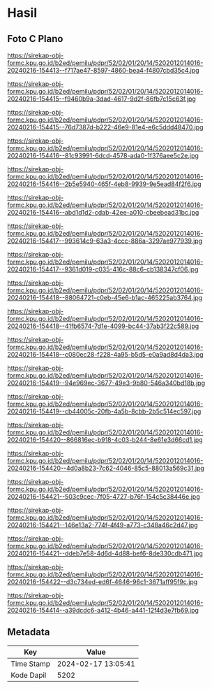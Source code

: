 # Hasil

## Foto C Plano

https://sirekap-obj-formc.kpu.go.id/b2ed/pemilu/pdpr/52/02/01/20/14/5202012014016-20240216-154413--f717ae47-8597-4860-bea4-f4807cbd35c4.jpg

https://sirekap-obj-formc.kpu.go.id/b2ed/pemilu/pdpr/52/02/01/20/14/5202012014016-20240216-154415--f9460b9a-3dad-4617-9d2f-86fb7c15c63f.jpg

https://sirekap-obj-formc.kpu.go.id/b2ed/pemilu/pdpr/52/02/01/20/14/5202012014016-20240216-154415--76d7387d-b222-46e9-81e4-e6c5ddd48470.jpg

https://sirekap-obj-formc.kpu.go.id/b2ed/pemilu/pdpr/52/02/01/20/14/5202012014016-20240216-154416--81c93991-6dcd-4578-ada0-1f376aee5c2e.jpg

https://sirekap-obj-formc.kpu.go.id/b2ed/pemilu/pdpr/52/02/01/20/14/5202012014016-20240216-154416--2b5e5940-465f-4eb8-9939-9e5ead84f2f6.jpg

https://sirekap-obj-formc.kpu.go.id/b2ed/pemilu/pdpr/52/02/01/20/14/5202012014016-20240216-154416--abd1d1d2-cdab-42ee-a010-cbeebead31bc.jpg

https://sirekap-obj-formc.kpu.go.id/b2ed/pemilu/pdpr/52/02/01/20/14/5202012014016-20240216-154417--993614c9-63a3-4ccc-886a-3297ae977939.jpg

https://sirekap-obj-formc.kpu.go.id/b2ed/pemilu/pdpr/52/02/01/20/14/5202012014016-20240216-154417--9361d019-c035-416c-88c6-cb138347cf06.jpg

https://sirekap-obj-formc.kpu.go.id/b2ed/pemilu/pdpr/52/02/01/20/14/5202012014016-20240216-154418--88064721-c0eb-45e6-b1ac-465225ab3764.jpg

https://sirekap-obj-formc.kpu.go.id/b2ed/pemilu/pdpr/52/02/01/20/14/5202012014016-20240216-154418--41fb6574-7d1e-4099-bc44-37ab3f22c589.jpg

https://sirekap-obj-formc.kpu.go.id/b2ed/pemilu/pdpr/52/02/01/20/14/5202012014016-20240216-154418--c080ec28-f228-4a95-b5d5-e0a9ad8d4da3.jpg

https://sirekap-obj-formc.kpu.go.id/b2ed/pemilu/pdpr/52/02/01/20/14/5202012014016-20240216-154419--94e969ec-3677-49e3-9b80-546a340bd18b.jpg

https://sirekap-obj-formc.kpu.go.id/b2ed/pemilu/pdpr/52/02/01/20/14/5202012014016-20240216-154419--cb44005c-20fb-4a5b-8cbb-2b5c514ec597.jpg

https://sirekap-obj-formc.kpu.go.id/b2ed/pemilu/pdpr/52/02/01/20/14/5202012014016-20240216-154420--866816ec-b918-4c03-b244-8e61e3d66cd1.jpg

https://sirekap-obj-formc.kpu.go.id/b2ed/pemilu/pdpr/52/02/01/20/14/5202012014016-20240216-154420--4d0a8b23-7c62-4046-85c5-88013a569c31.jpg

https://sirekap-obj-formc.kpu.go.id/b2ed/pemilu/pdpr/52/02/01/20/14/5202012014016-20240216-154421--503c9cec-7f05-4727-b76f-154c5c38446e.jpg

https://sirekap-obj-formc.kpu.go.id/b2ed/pemilu/pdpr/52/02/01/20/14/5202012014016-20240216-154421--146e13a2-774f-4f49-a773-c348a46c2d47.jpg

https://sirekap-obj-formc.kpu.go.id/b2ed/pemilu/pdpr/52/02/01/20/14/5202012014016-20240216-154421--ddeb7e58-4d6d-4d88-bef6-8de330cdb471.jpg

https://sirekap-obj-formc.kpu.go.id/b2ed/pemilu/pdpr/52/02/01/20/14/5202012014016-20240216-154422--d3c734ed-ed6f-4646-96c1-3671aff95f9c.jpg

https://sirekap-obj-formc.kpu.go.id/b2ed/pemilu/pdpr/52/02/01/20/14/5202012014016-20240216-154414--a39dcdc6-a412-4b46-a441-12f4d3e7fb69.jpg


## Metadata

| Key        | Value               |
| ---------- | ------------------- |
| Time Stamp | 2024-02-17 13:05:41 |
| Kode Dapil | 5202                |



